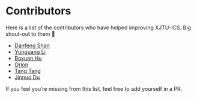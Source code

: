 # Contributors

Here is a list of the contributors who have helped improving XJTU-ICS. Big shout-out to them 🚀

- [Danfeng Shan](https://dfshan.github.io/)
- [Yunguang Li](https://github.com/Hijack8)
- [Boxuan Hu](https://bxhu2004.com/)
- [Orion](https://orion-zhen.github.io/)
- [Tang Tang](https://github.com/Tangtang1031)
- [Jinnuo Du]()

If you feel you’re missing from this list, feel free to add yourself in a PR.

